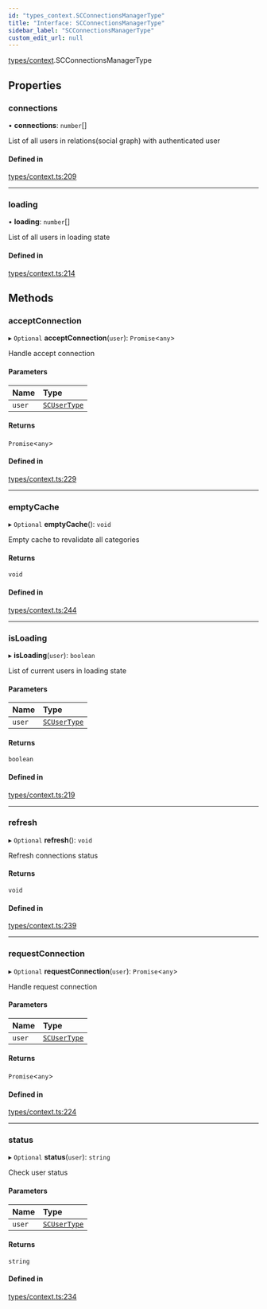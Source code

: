 ```yaml
---
id: "types_context.SCConnectionsManagerType"
title: "Interface: SCConnectionsManagerType"
sidebar_label: "SCConnectionsManagerType"
custom_edit_url: null
---
```


[types/context](../modules/types_context.md).SCConnectionsManagerType

## Properties

### connections

• **connections**: `number`[]

List of all users in relations(social graph) with authenticated user

#### Defined in

[types/context.ts:209](https://github.com/selfcommunity/community-ui/blob/a7bfc2b/packages/sc-core/src/types/context.ts#L209)

___

### loading

• **loading**: `number`[]

List of all users in loading state

#### Defined in

[types/context.ts:214](https://github.com/selfcommunity/community-ui/blob/a7bfc2b/packages/sc-core/src/types/context.ts#L214)

## Methods

### acceptConnection

▸ `Optional` **acceptConnection**(`user`): `Promise`<`any`\>

Handle accept connection

#### Parameters

| Name | Type |
| :------ | :------ |
| `user` | [`SCUserType`](types_user.SCUserType.md) |

#### Returns

`Promise`<`any`\>

#### Defined in

[types/context.ts:229](https://github.com/selfcommunity/community-ui/blob/a7bfc2b/packages/sc-core/src/types/context.ts#L229)

___

### emptyCache

▸ `Optional` **emptyCache**(): `void`

Empty cache to revalidate all categories

#### Returns

`void`

#### Defined in

[types/context.ts:244](https://github.com/selfcommunity/community-ui/blob/a7bfc2b/packages/sc-core/src/types/context.ts#L244)

___

### isLoading

▸ **isLoading**(`user`): `boolean`

List of current users in loading state

#### Parameters

| Name | Type |
| :------ | :------ |
| `user` | [`SCUserType`](types_user.SCUserType.md) |

#### Returns

`boolean`

#### Defined in

[types/context.ts:219](https://github.com/selfcommunity/community-ui/blob/a7bfc2b/packages/sc-core/src/types/context.ts#L219)

___

### refresh

▸ `Optional` **refresh**(): `void`

Refresh connections status

#### Returns

`void`

#### Defined in

[types/context.ts:239](https://github.com/selfcommunity/community-ui/blob/a7bfc2b/packages/sc-core/src/types/context.ts#L239)

___

### requestConnection

▸ `Optional` **requestConnection**(`user`): `Promise`<`any`\>

Handle request connection

#### Parameters

| Name | Type |
| :------ | :------ |
| `user` | [`SCUserType`](types_user.SCUserType.md) |

#### Returns

`Promise`<`any`\>

#### Defined in

[types/context.ts:224](https://github.com/selfcommunity/community-ui/blob/a7bfc2b/packages/sc-core/src/types/context.ts#L224)

___

### status

▸ `Optional` **status**(`user`): `string`

Check user status

#### Parameters

| Name | Type |
| :------ | :------ |
| `user` | [`SCUserType`](types_user.SCUserType.md) |

#### Returns

`string`

#### Defined in

[types/context.ts:234](https://github.com/selfcommunity/community-ui/blob/a7bfc2b/packages/sc-core/src/types/context.ts#L234)
